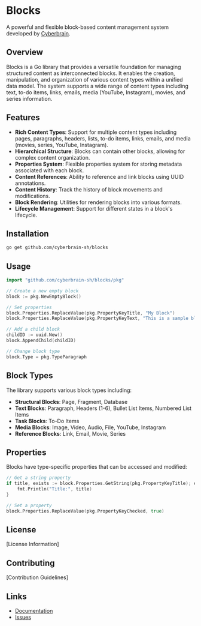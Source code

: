 # Blocks

A powerful and flexible block-based content management system developed by [Cyberbrain](https://github.com/cyberbrain-sh).

## Overview

Blocks is a Go library that provides a versatile foundation for managing structured content as interconnected blocks. It enables the creation, manipulation, and organization of various content types within a unified data model. The system supports a wide range of content types including text, to-do items, links, emails, media (YouTube, Instagram), movies, and series information.

## Features

- **Rich Content Types**: Support for multiple content types including pages, paragraphs, headers, lists, to-do items, links, emails, and media (movies, series, YouTube, Instagram).
- **Hierarchical Structure**: Blocks can contain other blocks, allowing for complex content organization.
- **Properties System**: Flexible properties system for storing metadata associated with each block.
- **Content References**: Ability to reference and link blocks using UUID annotations.
- **Content History**: Track the history of block movements and modifications.
- **Block Rendering**: Utilities for rendering blocks into various formats.
- **Lifecycle Management**: Support for different states in a block's lifecycle.

## Installation

```bash
go get github.com/cyberbrain-sh/blocks
```

## Usage

```go
import "github.com/cyberbrain-sh/blocks/pkg"

// Create a new empty block
block := pkg.NewEmptyBlock()

// Set properties
block.Properties.ReplaceValue(pkg.PropertyKeyTitle, "My Block")
block.Properties.ReplaceValue(pkg.PropertyKeyText, "This is a sample block")

// Add a child block
childID := uuid.New()
block.AppendChild(childID)

// Change block type
block.Type = pkg.TypeParagraph
```

## Block Types

The library supports various block types including:

- **Structural Blocks**: Page, Fragment, Database
- **Text Blocks**: Paragraph, Headers (1-6), Bullet List Items, Numbered List Items
- **Task Blocks**: To-Do Items
- **Media Blocks**: Image, Video, Audio, File, YouTube, Instagram
- **Reference Blocks**: Link, Email, Movie, Series

## Properties

Blocks have type-specific properties that can be accessed and modified:

```go
// Get a string property
if title, exists := block.Properties.GetString(pkg.PropertyKeyTitle); exists {
    fmt.Println("Title:", title)
}

// Set a property
block.Properties.ReplaceValue(pkg.PropertyKeyChecked, true)
```

## License

[License Information]

## Contributing

[Contribution Guidelines]

## Links

- [Documentation](https://github.com/cyberbrain-sh/blocks)
- [Issues](https://github.com/cyberbrain-sh/blocks/issues)
